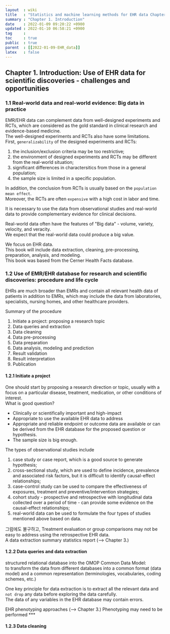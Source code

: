 ```yaml
---
layout  : wiki
title   : "Statistics and machine learning methods for EHR data Chapter 1. Introduction"
summary : "Chapter 1. Introduction"
date    : 2022-01-09 09:20:22 +0900
updated : 2022-01-10 06:58:21 +0900
tag     : 
toc     : true
public  : true
parent  : [[2022-01-09-EHR_data]]
latex   : false
---
```


## Chapter 1. Introduction: Use of EHR data for scientific discoveries - challenges and opportunities

### 1.1 Real-world data and real-world evidence: Big data in practice

EMR/EHR data can complement data from well-designed experiments and RCTs, which are considered as the gold standard in clinical research and evidence-based medicine.  
The well-designed experiments and RCTs also have some limitations.  
First, `generalizability` of the designed experiments and RCTs:

1) the inclusion/exclusion criteria may be too restrictive;
2) the environment of designed experiments and RCTs may be different from the real-world situation;
3) significant differences in charactersitics from those in a general population;
4) the sample size is limited in a specific population.  

In addition, the conclusion from RCTs is usually based on the `population mean effect`.  
Moreover, the RCTs are often `expensive` with a high cost in labor and time.  

It is necessary to use the data from observational studies and real-world data to provide complementary evidence for clinical decisions.  

Real-world data often have the features of "Big data" - volume, variety, velocity, and veracity.  
We expect that the real-world data could produce a big value.  

We focus on EHR data.  
This book will include data extraction, cleaning, pre-processing, preparation, analysis, and modeling.  
This book was based from the Cerner Health Facts database.  

### 1.2 Use of EMR/EHR database for research and scientific discoveries: procedure and life cycle

EHRs are much broader than EMRs and contain all relevant health data of patients in addition to EMRs, which may include the data from laboratories, specialists, nursing homes, and other healthcare providers.  

Summary of the procedure  

1. Initiate a project: proposing a research topic
2. Data queries and extraction
3. Data cleaning
4. Data pre-processing
5. Data preparation
6. Data analysis, modeling and prediction
7. Result validation
8. Result interpretation
9. Publication

#### 1.2.1 Initiate a project

One should start by proposing a research direction or topic, usually with a focus on a particular disease, treatment, medication, or other conditions of interest.  
What is good question?  

* Clinically or scientifically important and high-impact
* Appropriate to use the available EHR data to address
* Appropriate and reliable endpoint or outcome data are available or can be derived from the EHR database for the proposed question or hypothesis.
* The sample size is big enough.

The types of observational studies include

1) case study or case report, which is a good source to generate hypothesis;
2) cross-sectional study, which are used to define incidence, prevalence and associated risk factors, but it is difficult to identify causal-effect relationships;
3) case-control study can be used to compare the effectiveness of exposures, treatment and preventive/intervention strategies;
4) cohort study - prospective and retrospective with longitudinal data collected over a period of time - can provide some evidence on the causal-effect relationships;
5) real-world data can be used to formulate the four types of studies mentioned above based on data.

그럼에도 불구하고, Treatment evaluation or group comparisons may not be easy to address using the retrospective EHR data.  
A data extraction summary statistics report (--> Chapter 3.)

#### 1.2.2 Data queries and data extraction

structured relational database into the OMOP Common Data Model:  
to transform the data from different databases into a common format (data model) and a common representation (terminologies, vocabularies, coding schemes, etc.)  

One key principle for data extraction is to extract all the relevant data and `not drop` any data before exploring the data carefully.  
The data of any variables in the EHR database may contain errors.  

EHR phenotyping approaches (--> Chapter 3.)
Phenotyping may need to be performed ***

#### 1.2.3 Data cleaning



